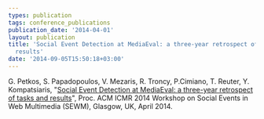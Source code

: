 ```yaml
---
types: publication
tags: conference_publications
publication_date: '2014-04-01'
layout: publication
title: 'Social Event Detection at MediaEval: a three-year retrospect of tasks and
  results'
date: '2014-09-05T15:50:18+03:00'
---
```

<p>G. Petkos, S. Papadopoulos, V. Mezaris, R. Troncy, P.Cimiano, T. Reuter, Y. Kompatsiaris, "<a href="http://www.iti.gr/~bmezaris/publications/sewm14_preprint.pdf">Social Event Detection at MediaEval: a three-year retrospect of tasks and results</a>", Proc. ACM ICMR 2014 Workshop on Social Events in Web Multimedia (SEWM), Glasgow, UK, April 2014.</p>
